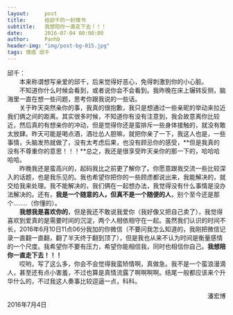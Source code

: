 ```yaml
---
layout:     post
title:      给邱千的一封情书
subtitle:   我想陪你一直走下去！！！
date:       2016-07-04 00:00:00
author:     Panhb
header-img: "img/post-bg-015.jpg"
tags: 情感 邱千
---
```


邱千：     
　　本来称谓想写亲爱的邱千，后来觉得好恶心，免得刺激到你的小心脏。       
　　不知道你什么时候会看到，或者说你会不会看到。我昨晚在床上辗转反侧，脑海里一直在想一些问题，思考你跟我说的一些话。      
　　关于昨天突然亲你的事，我真的很抱歉，我只是想通过一些亲昵的举动来拉近我们俩之间的距离。其实很多时候，不知道你有没有注意到，我会故意离你比较近，然后真的有想亲你的冲动，但是觉得你还是蛮排斥一些身体接触的，就没有敢太放肆。昨天可能是喝点酒，酒壮怂人胆嘛，就把你亲了一下，我这人也是，一些事情，头脑发热就做了，没有太考虑后果，也没有顾忌你的感受，**但是我真的没有不尊重你的意思！！！**总之，我还是很享受昨天亲你的那一下的，哈哈哈哈哈。          
　　昨晚我还是蛮高兴的，起码我比之前更了解你了。你愿意跟我交流一些比较深入的话题，也是我乐见的。我也希望你把你的一些顾虑都说出来，我能解决的，就交给我来处理。我不能解决的，我们俩在一起想办法，我觉得没有什么事情是没办法解决的。还有，**我是一个随意的人，但真不是一个随便的人**，别个至今还是那个........（你懂的）。                           
　　**我想我是喜欢你的**，但是我还不敢说我爱你（我好像又把自己卖了），我觉得喜欢到爱真的是需要时间的沉淀，两个人相依相守在一起。虽然我们认识的时间不长，2016年6月10日11点06分我加的你微信（不要问我怎么知道的，我刚把微信记录一直翻一直翻，翻了半天终于翻到顶了），但是我也从来不认为时间是衡量感情的一个尺度。我希望你不要有压力，希望你能相信我，同时也相信你自己。**我想陪你一直走下去！！！**                
　　哎哟，写了这么多，你会不会觉得我蛮矫情啊，真做急。我不是一个蛮浪漫滴人，甚至还有点小害羞，不过也算是真情流露了啊啊啊啊。结尾一般都应该来个升华什么的，不过我这人奏事比较逗逼一点，科科。　　　

　　　　　　　　　　　　　　　　　　　　　　　　　　　　　　　　　潘宏博　
　　　　　　　　　　　　　　　　　　　　　　　　　　　　　　　2016年7月4日
